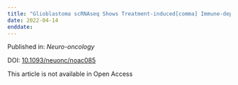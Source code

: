 ```yaml
---
title: "Glioblastoma scRNAseq Shows Treatment-induced[comma] Immune-dependent Rise In Mesenchymal Cancer Cells[comma] and Structural Variants in Distal Neural Stem Cells."
date: 2022-04-14
enddate:
---
```


Published in: *Neuro-oncology*

DOI: [10.1093/neuonc/noac085](https://doi.org/10.1093/neuonc/noac085)

This article is not available in Open Access


